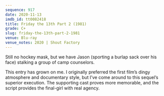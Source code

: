 ```yaml
---
sequence: 917
date: 2020-11-13
imdb_id: tt0082418
title: Friday the 13th Part 2 (1981)
grade: C+
slug: friday-the-13th-part-2-1981
venue: Blu-ray
venue_notes: 2020 | Shout Factory
---
```


Still no hockey mask, but we have Jason (sporting a burlap sack over his face) stalking a group of camp counselors.

This entry has grown on me. I originally preferred the <span data-imdb-id="tt0080761">first film</span>’s dingy atmosphere and documentary style, but I’ve come around to this sequel’s superior execution. The supporting cast proves more memorable, and the script provides the final-girl with real agency.